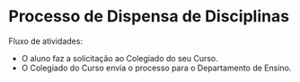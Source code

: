 # Processo de Dispensa de Disciplinas
Fluxo de atividades:
- O aluno faz a solicitação ao Colegiado do seu Curso.
- O Colegiado do Curso envia o processo para o Departamento de Ensino.


